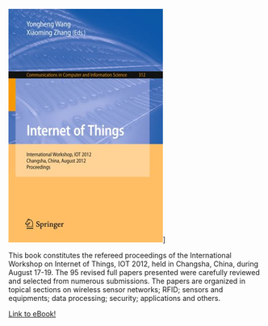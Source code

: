 
[![Image of eBook](/978-3-642-32427-7.jpg)](https://link.springer.com/book/10.1007/978-3-642-32427-7)]

This book constitutes the refereed proceedings of the International Workshop on Internet of Things, IOT 2012, held in Changsha, China, during August 17-19. The 95 revised full papers presented were carefully reviewed and selected from numerous submissions. The papers are organized in topical sections on wireless sensor networks; RFID; sensors and equipments; data processing; security; applications and others.

[Link to eBook!](https://link.springer.com/book/10.1007/978-3-642-32427-7)
